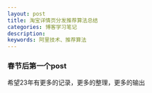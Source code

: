 ```yaml
---
layout: post
title: 淘宝详情页分发推荐算法总结
categories: 博客学习笔记
description: 
keywords: 阿里技术、推荐算法
---
```


### 春节后第一个post

希望23年有更多的记录，更多的整理，更多的输出



